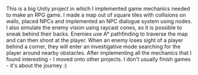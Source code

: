 This is a big Unity project in which I implemented game mechanics needed to make an RPG game.
I made a map out of square tiles with collisions on walls, placed NPCs and implemented an NPC dialogue system using nodes.
I also simulate the enemy vision using raycast cones, so it is possible to sneak behind their backs.
Enemies use A* pathfinding to traverse the map and can then shoot at the player.
When an enemy loses sight of a player behind a corner, they will enter an investigative mode searching for the player around nearby obstacles.
After implementing all the mechanics that I found interesting - I moved onto other projects.
I don't usually finish games - it's about the journey :)
